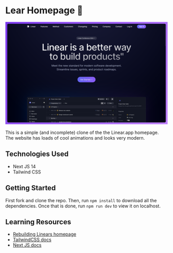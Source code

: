 # Lear Homepage 💜

![hero](https://github.com/anav5704/linear-homepage/blob/main/docs/linear-homepage.png)

This is a simple (and incomplete) clone of the the Linear.app homepage. The website has loads of cool animations and looks very modern.

## Technologies Used

- Next JS 14
- Tailwind CSS

## Getting Started

First fork and clone the repo. Then, run ```npm install``` to download all the dependencies. Once that is done, run ```npm run dev``` to view it on localhost.

## Learning Resources

- [Rebuilding Linears homepage](https://youtube.com/playlist?list=PLTkt3SQxtPEQqpE5iwcuSPCmRYyAATIlR&si=r3wb4l1qKywuYt60)
- [TailwindCSS docs](https://tailwindcss.com/)
- [Next JS docs](https://nextjs.org/)
